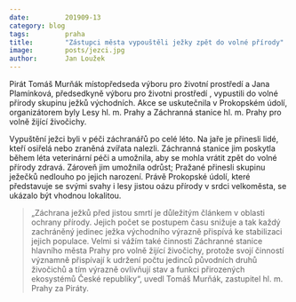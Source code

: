 ```yaml
---
date:         201909-13
category: blog
tags:         praha
title:        "Zástupci města vypouštěli ježky zpět do volné přírody"
image:        posts/jezci.jpg
author:       Jan Loužek
---
```

Pirát Tomáš Murňák místopředseda výboru pro životní prostředí a Jana Plamínková, předsedkyně výboru pro životni prostředí , vypustili do volné přírody skupinu ježků východních. Akce se uskutečnila v Prokopském údolí, organizátorem byly Lesy hl. m. Prahy a Záchranná stanice hl. m. Prahy pro volně žijící živočichy.

Vypuštění ježci byli v péči záchranářů po celé léto. Na jaře je přinesli lidé, kteří osiřelá nebo zraněná zvířata nalezli. Záchranná stanice jim poskytla během léta veterinární péči a umožnila, aby se mohla vrátit zpět do volné přírody zdravá. Zároveň jim umožnila odrůst; Pražané přinesli skupinu ježečků nedlouho po jejich narození. Právě Prokopské údolí, které představuje se svými svahy i lesy jistou oázu přírody v srdci velkoměsta, se ukázalo být vhodnou lokalitou.

> „Záchrana ježků před jistou smrtí je důležitým článkem v oblasti ochrany přírody. Jejich počet se postupem času snižuje a tak každý zachráněný jedinec ježka východního výrazně přispívá ke stabilizaci jejich populace. Velmi si vážím také činnosti Záchranné stanice hlavního města Prahy pro volně žijící živočichy, protože svojí činností významně přispívají k udržení počtu jedinců původních druhů živočichů a tím výrazně ovlivňují stav a funkci přirozených ekosystémů České republiky“, uvedl Tomáš Murňák, zastupitel hl. m. Prahy za Piráty.
